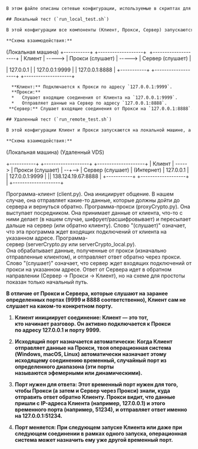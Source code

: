 ```txt
В этом файле описаны сетевые конфигурации, используемые в скриптах для локального и удаленного тестирования.

## Локальный тест (`run_local_test.sh`)

В этой конфигурации все компоненты (Клиент, Прокси, Сервер) запускаются на локальной машине (`127.0.0.1`).

**Схема взаимодействия:**
```

(Локальная машина) 
+-----------+      +-------------------+   +--------------------+
| Клиент | -----> | Прокси (слушает) | -----> | Сервер (слушает) |

 | 127.0.0.1 |       | 127.0.0.1:9999 |       | 127.0.0.1:8888 |
+-----------+     +-------------------+     +--------------------+

```txt
  **Клиент:** Подключается к Прокси по адресу `127.0.0.1:9999`.
  **Прокси:**
  *   Слушает входящие соединения от Клиента на `127.0.0.1:9999`.
  *   Отправляет данные на Сервер по адресу `127.0.0.1:8888`.
 **Сервер:** Слушает входящие соединения от Прокси на `127.0.0.1:8888`.

## Удаленный тест (`run_remote_test.sh`)

В этой конфигурации Клиент и Прокси запускаются на локальной машине, а Сервер - на удаленном VDS (IP: `138.124.19.67`).

**Схема взаимодействия:**
```

(Локальная машина)      (Удаленный VDS)

+-----------+ +-------------------+    +--------------------+
| Клиент | -----> | Прокси (слушает) | --+--> | Сервер (слушает) |
								 (Интернет)
| 127.0.0.1 |   | 127.0.0.1:9999 |   || 138.124.19.67:8888 |
+-----------+ +-------------------+  |  +--------------------+

Программа-клиент (client.py). Она инициирует общение. В нашем случае, она отправляет какие-то данные, которые должны дойти до сервера и вернуться обратно. 
Программа-прокси (proxyCrypto.py). Она выступает посредником. Она принимает данные от клиента, что-то с ними делает (в нашем случае, шифрует/расшифровывает) и пересылает дальше на сервер (или обратно клиенту). Слово "(слушает)" означает, что эта программа ждет входящих подключений от клиента на указанном адресе.
Программа-сервер (serverCrypto.py или serverCrypto_local.py). Она обрабатывает данные, полученные от прокси (изначально отправленные клиентом), и отправляет ответ обратно через прокси. Слово "(слушает)" означает, что сервер ждет входящих подключений от прокси на указанном адресе.
Ответ от Сервера идет в обратном направлении (Сервер -> Прокси -> Клиент), но на схеме для простоты показан только начальный путь.

**В отличие от Прокси и Сервера, которые слушают на заранее определенных портах (9999 и 8888 соответственно), Клиент сам не слушает на каком-то конкретном порту.**

1. **Клиент инициирует соединение: Клиент — это тот, кто начинает разговор. Он активно подключается к Прокси по адресу 127.0.0.1 и порту 9999.**

2. **Исходящий порт назначается автоматически: Когда Клиент отправляет данные на Прокси, твоя операционная система (Windows, macOS, Linux) автоматически назначает этому исходящему соединению временный, случайный порт из определенного диапазона (эти порты называются эфемерными или динамическими).**

3. **Порт нужен для ответа: Этот временный порт нужен для того, чтобы Прокси (а затем и Сервер через Прокси) знали, куда отправить ответ обратно Клиенту. Прокси видит, что данные пришли с IP-адреса Клиента (например, 127.0.0.1) и этого временного порта (например, 51234), и отправляет ответ именно на 127.0.0.1:51234.**

4. **Порт меняется: При следующем запуске Клиента или даже при следующем соединении в рамках одного запуска, операционная система может назначить ему уже другой временный порт.**
